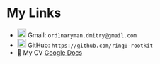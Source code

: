 

<!--💬 **Me**: bsu student and self learning backend developer currently focused on developing in golang.-->


<!--# My Skills-->
<!--[![My Skills](https://skillicons.dev/icons?i=go,java,bash,rust,c,cpp,neovim,vim,linux)](https://skillicons.dev)<br/>-->


# My Links

* <img src="https://skillicons.dev/icons?i=gmail" width="20" height="20"/> Gmail: `ord1naryman.dmitry@gmail.com`
* <img src="https://github.com/ring-0-rootkit/ring-0-rootkit/blob/main/github.png" width="20" height="20"/> GitHub: `https://github.com/ring0-rootkit`
* 📝 My CV [Google Docs](https://docs.google.com/document/d/1aAGMqglEGZCVxPkagxD3X-CBwryW7sAkuv0WoM2V6gA/edit?usp=sharing)
